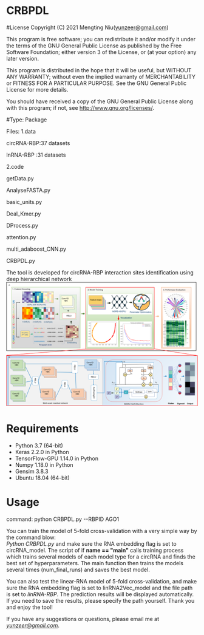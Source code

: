 # CRBPDL


#License
Copyright (C) 2021 Mengting Niu(yunzeer@gmail.com)

This program is free software; you can redistribute it and/or modify it under the terms of the GNU General Public License as published by the Free Software Foundation; either version 3 of the License, or (at your option) any later version.

This program is distributed in the hope that it will be useful, but WITHOUT ANY WARRANTY; without even the implied warranty of MERCHANTABILITY or FITNESS FOR A PARTICULAR PURPOSE. See the GNU General Public License for more details.

You should have received a copy of the GNU General Public License along with this program; if not, see http://www.gnu.org/licenses/.


#Type: Package

Files: 1.data

circRNA-RBP:37 datasets

lnRNA-RBP :31 datasets


2.code

getData.py 

AnalyseFASTA.py

basic_units.py

Deal_Kmer.py

DProcess.py

attention.py

multi_adaboost_CNN.py 

CRBPDL.py


The tool is developed for circRNA-RBP interaction sites identification using deep hierarchical network
![image](https://github.com/nmt315320/CRBPDL/blob/87a21f00c1441e48969a7f50c79b28782dad3053/Architecture.png)
# Requirements
- Python 3.7 (64-bit)
- Keras 2.2.0 in Python
- TensorFlow-GPU 1.14.0 in Python
- Numpy 1.18.0 in Python
- Gensim 3.8.3
- Ubuntu 18.04 (64-bit)
# Usage

command: python CRBPDL.py --RBPID AGO1

You can train the model of 5-fold cross-validation with a very simple way by the command blow:  
*Python CRBPDL.py* and make sure the RNA embedding flag is set to circRNA_model. The script of if **name == "main"** calls training process which trains several models of each model type for a circRNA and finds the best set of hyperparameters. The main function then trains the models several times (num_final_runs) and saves the best model.

You can also test the linear-RNA model of 5-fold cross-validation, and make sure the RNA embedding flag is set to linRNA2Vec_model and the file path is set to *linRNA-RBP*.
The prediction results will be displayed automatically. If you need to save the results, please specify the path yourself. Thank you and enjoy the tool!

 If you have any suggestions or questions, please email me at *yunzeer@gmail.com*.
